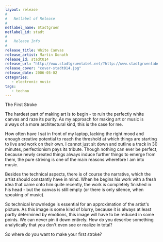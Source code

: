 ```yaml
---
layout: release
#
#   Netlabel of Release
#
netlabel_name: Stadtgruen
netlabel_id: stadt
#
#   Release Info
#
release_title: White Canvas
release_artist: Martin Donath
release_id: stadt014
release_url: "http://www.stadtgruenlabel.net/?http://www.stadtgruenlabel.net/index.php?locator=releases&id=29"
release_cover: "cover-stadt014.jpg"
release_date: 2006-05-02
categories:
   - electronic music
tags:
   - techno
---
```

The First Stroke

The hardest part of making art is to begin - to ruin the perfectly white canvas and raze its purity. As my approach for making art or music is always of a more architectural kind, this is the case for me.

How often have I sat in front of my laptop, lacking the right mood and enough creative potential to reach the threshold at which things are starting to live and work on their own. I cannot just sit down and outline a track in 30 minutes, perfectionism pays its tribute. Though nothing can ever be perfect, because newly created things always induce further things to emerge from them, the pure striving is one of the main reasons wherefore I am into music.

Besides the technical aspects, there is of course the narrative, which the artist should constantly have in mind. When he begins his work with a fresh idea that came onto him quite recently, the work is completely finished in his head - but the canvas is still empty (or there is only silence, when speaking of music).

So technical knownledge is essential for an approximation of the artist's picture. As this image is some kind of blurry, because it is always at least partly determined by emotions, this image will have to be reduced in some points. We can never pin it down entirely. How do you describe something analytically that you don't even see or realize in total?

So where do you want to make your first stroke?